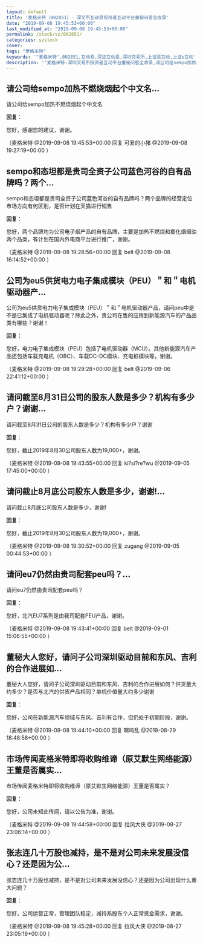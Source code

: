 ```yaml
---
layout: default
title: '麦格米特（002851）- 深交所互动易投资者互动平台董秘问答全收录'
date: "2019-09-08 19:45:53+00:00"
last_modified_at: "2019-09-08 19:45:53+00:00"
permalink: /stock/sz/002851/
categories: szstock
cover: 
tags: "麦格米特"
keywords: '"麦格米特",002851,互动易,深证互动易,深圳交易所,上证易互动,上证e互动'
description: '"麦格米特-深圳交易所投资者互动平台董秘问答全收录,请公司给sempo加热不燃烧烟起个中文名"'
---
```


## 请公司给sempo加热不燃烧烟起个中文名...

请公司给sempo加热不燃烧烟起个中文名

**回复**：

您好，感谢您的建议，谢谢。 

（麦格米特  @2019-09-08 19:45:53+00:00 回复 可爱的小猪  @2019-09-08 19:27:19+00:00 ）

## sempo和态坦都是贵司全资子公司蓝色河谷的自有品牌吗？两个...

sempo和态坦都是贵司全资子公司蓝色河谷的自有品牌吗？两个品牌的经营定位市场方向有何区别，是否计划在天猫进行销售

**回复**：

您好，两个品牌均为公司电子烟产品的自有品牌，主要是加热不燃烧和雾化烟烟油两个品类，有计划在国内外电商平台进行推广，谢谢。 

（麦格米特  @2019-09-08 19:28:56+00:00 回复 belt  @2019-09-08 16:14:52+00:00 ）

## 公司为eu5供货电力电子集成模块（PEU）＂和＂电机驱动器产...

公司为eu5供货电力电子集成模块（PEU）＂和＂电机驱动器产品，请问peu中是不是已集成了电机驱动器呢？除此之外，贵公司在售的应用到新能源汽车的产品品类有哪些？谢谢！

**回复**：

您好，电力电子集成模块（PEU）包括了电机驱动器（MCU）。其他新能源汽车产品还包括车载充电机（OBC）、车载DC-DC模块、充电桩模块等，谢谢。 

（麦格米特  @2019-09-08 19:29:28+00:00 回复 belt  @2019-09-06 22:41:12+00:00 ）

## 请问截至8月31日公司的股东人数是多少？机构有多少户？谢谢...

请问截至8月31日公司的股东人数是多少？机构有多少户？谢谢

**回复**：

您好，截止2019年8月30公司股东人数为19,000+，谢谢。 

（麦格米特  @2019-09-08 19:43:55+00:00 回复 ki?si?re?wu  @2019-09-05 17:45:00+00:00 ）

## 请问截止8月底公司股东人数是多少，谢谢!...

请问截止8月底公司股东人数是多少，谢谢!

**回复**：

您好，截止2019年8月30公司股东人数为19,000+，谢谢。 

（麦格米特  @2019-09-08 19:30:52+00:00 回复 zugang  @2019-09-05 00:44:53+00:00 ）

## 请问eu7仍然由贵司配套peu吗？...

请问eu7仍然由贵司配套peu吗？

**回复**：

您好，北汽EU7系列是由我司配套PEU产品，谢谢。 

（麦格米特  @2019-09-08 19:43:41+00:00 回复 belt  @2019-09-01 15:06:55+00:00 ）

## 董秘大人您好，请问子公司深圳驱动目前和东风、吉利的合作进展如...

董秘大人您好，请问子公司深圳驱动目前和东风、吉利的合作进展如何？供货量大约多少？是否与北汽的供货产品相同？单机价值量大约多少谢谢

**回复**：

您好，公司在新能源汽车领域与东风、吉利有合作，但仍处于初期阶段，谢谢。 

（麦格米特  @2019-09-08 19:44:10+00:00 回复 啊呜乱  @2019-08-29 18:48:58+00:00 ）

## 市场传闻麦格米特即将收购维谛（原艾默生网络能源）王董是否属实...

市场传闻麦格米特即将收购维谛（原艾默生网络能源）王董是否属实？

**回复**：

您好，公司未知此传闻，请以公告为准，谢谢。 

（麦格米特  @2019-09-08 19:44:58+00:00 回复 拉风大侠  @2019-08-27 23:06:14+00:00 ）

## 张志连几十万股也减持，是不是对公司未来发展没信心？还是因为公...

张志连几十万股也减持，是不是对公司未来发展没信心？还是因为公司出现什么重大问题？

**回复**：

您好，公司运营正常，管理团队稳定，减持系股东个人正常资金需求，谢谢。 

（麦格米特  @2019-09-08 19:45:28+00:00 回复 拉风大侠  @2019-08-27 23:05:19+00:00 ）

